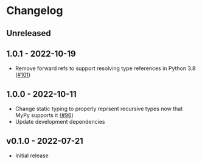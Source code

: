 # Changelog

## Unreleased

## 1.0.1 - 2022-10-19
- Remove forward refs to support resolving type references in Python 3.8 ([#101](https://github.com/metadsl/python-code-data/pull/101))

## 1.0.0 - 2022-10-11
- Change static typing to properly reprsent recursive types now that MyPy supports it ([#96](https://github.com/metadsl/python-code-data/pull/96))
- Update development dependencies

## v0.1.0 - 2022-07-21
- Initial release
